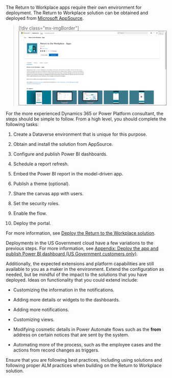 The Return to Workplace apps require their own environment for deployment. The Return to Workplace solution can be obtained and deployed from [Microsoft AppSource](https://appsource.microsoft.com/en-us/product/dynamics-365/msemr.pprtwsoln).

> [!div class="mx-imgBorder"]
> [![Screenshot from Microsoft AppSource page where you can get the solutions.](../media/appsource.png)](../media/appsource.png#lightbox)

For the more experienced Dynamics 365 or Power Platform consultant, the steps should be simple to follow. From a high level, you should complete the following tasks:

1.  Create a Dataverse environment that is unique for this purpose.

1.  Obtain and install the solution from AppSource.

1.  Configure and publish Power BI dashboards.

1.  Schedule a report refresh.

1.  Embed the Power BI report in the model-driven app.

1.  Publish a theme (optional).

1.  Share the canvas app with users.

1.  Set the security roles.

1.  Enable the flow.

1. Deploy the portal.

For more information, see [Deploy the Return to the Workplace solution](https://docs.microsoft.com/dynamics365/industry/return-to-workplace/deploy/?azure-portal=true).

Deployments in the US Government cloud have a few variations to the previous steps. For more information, see [Appendix: Deploy the app and publish Power BI dashboard (US Government customers only)](https://docs.microsoft.com/dynamics365/industry/return-to-workplace/deploy?azure-portal=true#appendix-deploy-the-app-and-publish-power-bi-dashboard-us-government-customers-only).

Additionally, the expected extensions and platform capabilities are still available to you as a maker in the environment. Extend the configuration as needed, but be mindful of the impact to the solutions that you have deployed. Ideas on functionality that you could extend include:

-   Customizing the information in the notifications.

-   Adding more details or widgets to the dashboards.

-   Adding more notifications.

-   Customizing views.

-   Modifying cosmetic details in Power Automate flows such as the **from** address on certain notices that are sent by the system.

-   Automating more of the process, such as the employee cases and the actions from record changes as triggers.

Ensure that you are following best practices, including using solutions and following proper ALM practices when building on the Return to Workplace solution.
